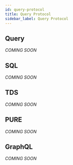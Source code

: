 ```yaml
---
id: query-protocol
title: Query Protocol
sidebar_label: Query Protocol
---
```


## Query
_COMING SOON_

## SQL
_COMING SOON_

## TDS
_COMING SOON_

## PURE
_COMING SOON_

## GraphQL
_COMING SOON_


